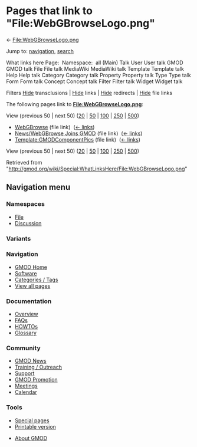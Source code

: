 <div id="mw-page-base" class="noprint">

</div>

<div id="mw-head-base" class="noprint">

</div>

<div id="content" class="mw-body" role="main">

<span id="top"></span>

<div id="mw-js-message" style="display:none;">

</div>



# <span dir="auto">Pages that link to "File:WebGBrowseLogo.png"</span>

<div id="bodyContent">

<div id="contentSub">

←
[File:WebGBrowseLogo.png](/wiki/File:WebGBrowseLogo.png "File:WebGBrowseLogo.png")

</div>

<div id="jump-to-nav" class="mw-jump">

Jump to: [navigation](#mw-navigation), [search](#p-search)

</div>

<div id="mw-content-text">

What links here Page:  Namespace:  all (Main) Talk User User talk GMOD
GMOD talk File File talk MediaWiki MediaWiki talk Template Template talk
Help Help talk Category Category talk Property Property talk Type Type
talk Form Form talk Concept Concept talk Filter Filter talk Widget
Widget talk

Filters
[Hide](/mediawiki/index.php?title=Special:WhatLinksHere/File:WebGBrowseLogo.png&hidetrans=1 "Special:WhatLinksHere/File:WebGBrowseLogo.png")
transclusions \|
[Hide](/mediawiki/index.php?title=Special:WhatLinksHere/File:WebGBrowseLogo.png&hidelinks=1 "Special:WhatLinksHere/File:WebGBrowseLogo.png")
links \|
[Hide](/mediawiki/index.php?title=Special:WhatLinksHere/File:WebGBrowseLogo.png&hideredirs=1 "Special:WhatLinksHere/File:WebGBrowseLogo.png")
redirects \|
[Hide](/mediawiki/index.php?title=Special:WhatLinksHere/File:WebGBrowseLogo.png&hideimages=1 "Special:WhatLinksHere/File:WebGBrowseLogo.png")
file links

The following pages link to
**[File:WebGBrowseLogo.png](/wiki/File:WebGBrowseLogo.png "File:WebGBrowseLogo.png")**:

View (previous 50 \| next 50)
([20](/mediawiki/index.php?title=Special:WhatLinksHere/File:WebGBrowseLogo.png&limit=20 "Special:WhatLinksHere/File:WebGBrowseLogo.png")
\|
[50](/mediawiki/index.php?title=Special:WhatLinksHere/File:WebGBrowseLogo.png&limit=50 "Special:WhatLinksHere/File:WebGBrowseLogo.png")
\|
[100](/mediawiki/index.php?title=Special:WhatLinksHere/File:WebGBrowseLogo.png&limit=100 "Special:WhatLinksHere/File:WebGBrowseLogo.png")
\|
[250](/mediawiki/index.php?title=Special:WhatLinksHere/File:WebGBrowseLogo.png&limit=250 "Special:WhatLinksHere/File:WebGBrowseLogo.png")
\|
[500](/mediawiki/index.php?title=Special:WhatLinksHere/File:WebGBrowseLogo.png&limit=500 "Special:WhatLinksHere/File:WebGBrowseLogo.png"))

- [WebGBrowse](/wiki/WebGBrowse "WebGBrowse") (file link) ‎
  <span class="mw-whatlinkshere-tools">([←
  links](/mediawiki/index.php?title=Special:WhatLinksHere&target=WebGBrowse "Special:WhatLinksHere"))</span>
- [News/WebGBrowse Joins
  GMOD](/wiki/News/WebGBrowse_Joins_GMOD "News/WebGBrowse Joins GMOD")
  (file link) ‎ <span class="mw-whatlinkshere-tools">([←
  links](/mediawiki/index.php?title=Special:WhatLinksHere&target=News%2FWebGBrowse+Joins+GMOD "Special:WhatLinksHere"))</span>
- [Template:GMODComponentPics](/wiki/Template:GMODComponentPics "Template:GMODComponentPics")
  (file link) ‎ <span class="mw-whatlinkshere-tools">([←
  links](/mediawiki/index.php?title=Special:WhatLinksHere&target=Template%3AGMODComponentPics "Special:WhatLinksHere"))</span>

View (previous 50 \| next 50)
([20](/mediawiki/index.php?title=Special:WhatLinksHere/File:WebGBrowseLogo.png&limit=20 "Special:WhatLinksHere/File:WebGBrowseLogo.png")
\|
[50](/mediawiki/index.php?title=Special:WhatLinksHere/File:WebGBrowseLogo.png&limit=50 "Special:WhatLinksHere/File:WebGBrowseLogo.png")
\|
[100](/mediawiki/index.php?title=Special:WhatLinksHere/File:WebGBrowseLogo.png&limit=100 "Special:WhatLinksHere/File:WebGBrowseLogo.png")
\|
[250](/mediawiki/index.php?title=Special:WhatLinksHere/File:WebGBrowseLogo.png&limit=250 "Special:WhatLinksHere/File:WebGBrowseLogo.png")
\|
[500](/mediawiki/index.php?title=Special:WhatLinksHere/File:WebGBrowseLogo.png&limit=500 "Special:WhatLinksHere/File:WebGBrowseLogo.png"))

</div>

<div class="printfooter">

Retrieved from
"<http://gmod.org/wiki/Special:WhatLinksHere/File:WebGBrowseLogo.png>"

</div>

<div id="catlinks" class="catlinks catlinks-allhidden">

</div>

<div class="visualClear">

</div>

</div>

</div>

<div id="mw-navigation">

## Navigation menu

<div id="mw-head">



<div id="left-navigation">

<div id="p-namespaces" class="vectorTabs" role="navigation"
aria-labelledby="p-namespaces-label">

### Namespaces

- <span id="ca-nstab-image"><a href="/wiki/File:WebGBrowseLogo.png" accesskey="c"
  title="View the file page [c]">File</a></span>
- <span id="ca-talk"><a
  href="/mediawiki/index.php?title=File_talk:WebGBrowseLogo.png&amp;action=edit&amp;redlink=1"
  accesskey="t"
  title="Discussion about the content page [t]">Discussion</a></span>

</div>

<div id="p-variants" class="vectorMenu emptyPortlet" role="navigation"
aria-labelledby="p-variants-label">

### 

### Variants[](#)

<div class="menu">

</div>

</div>

</div>

<div id="right-navigation">





</div>



</div>

</div>

</div>

<div id="mw-panel">

<div id="p-logo" role="banner">

<a href="/wiki/Main_Page"
style="background-image: url(http://gmod.org/images/GMOD-cogs.png);"
title="Visit the main page"></a>

</div>

<div id="p-Navigation" class="portal" role="navigation"
aria-labelledby="p-Navigation-label">

### Navigation

<div class="body">

- <span id="n-GMOD-Home">[GMOD Home](/wiki/Main_Page)</span>
- <span id="n-Software">[Software](/wiki/GMOD_Components)</span>
- <span id="n-Categories-.2F-Tags">[Categories /
  Tags](/wiki/Categories)</span>
- <span id="n-View-all-pages">[View all
  pages](/wiki/Special:AllPages)</span>

</div>

</div>

<div id="p-Documentation" class="portal" role="navigation"
aria-labelledby="p-Documentation-label">

### Documentation

<div class="body">

- <span id="n-Overview">[Overview](/wiki/Overview)</span>
- <span id="n-FAQs">[FAQs](/wiki/Category:FAQ)</span>
- <span id="n-HOWTOs">[HOWTOs](/wiki/Category:HOWTO)</span>
- <span id="n-Glossary">[Glossary](/wiki/Glossary)</span>

</div>

</div>

<div id="p-Community" class="portal" role="navigation"
aria-labelledby="p-Community-label">

### Community

<div class="body">

- <span id="n-GMOD-News">[GMOD News](/wiki/GMOD_News)</span>
- <span id="n-Training-.2F-Outreach">[Training /
  Outreach](/wiki/Training_and_Outreach)</span>
- <span id="n-Support">[Support](/wiki/Support)</span>
- <span id="n-GMOD-Promotion">[GMOD
  Promotion](/wiki/GMOD_Promotion)</span>
- <span id="n-Meetings">[Meetings](/wiki/Meetings)</span>
- <span id="n-Calendar">[Calendar](/wiki/Calendar)</span>

</div>

</div>

<div id="p-tb" class="portal" role="navigation"
aria-labelledby="p-tb-label">

### Tools

<div class="body">

- <span id="t-specialpages"><a href="/wiki/Special:SpecialPages" accesskey="q"
  title="A list of all special pages [q]">Special pages</a></span>
- <span id="t-print"><a
  href="/mediawiki/index.php?title=Special:WhatLinksHere/File:WebGBrowseLogo.png&amp;printable=yes"
  rel="alternate" accesskey="p"
  title="Printable version of this page [p]">Printable version</a></span>

</div>

</div>

</div>

</div>

<div id="footer" role="contentinfo">

- <span id="footer-places-about">[About
  GMOD](/wiki/GMOD:About "GMOD:About")</span>

<!-- -->






</div>
